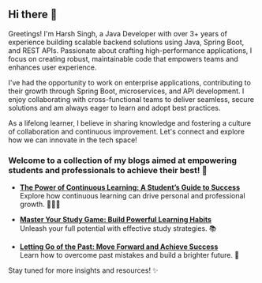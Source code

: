 ## Hi there 👋
Greetings! I'm Harsh Singh, a Java Developer with over 3+ years of experience building scalable backend solutions using Java, Spring Boot, and REST APIs. Passionate about crafting high-performance applications, I focus on creating robust, maintainable code that empowers teams and enhances user experience.

I've had the opportunity to work on enterprise applications, contributing to their growth through Spring Boot, microservices, and API development. I enjoy collaborating with cross-functional teams to deliver seamless, secure solutions and am always eager to learn and adopt best practices.

As a lifelong learner, I believe in sharing knowledge and fostering a culture of collaboration and continuous improvement. Let's connect and explore how we can innovate in the tech space!


### Welcome to a collection of my blogs aimed at empowering students and professionals to achieve their best! 🚀

- **[The Power of Continuous Learning: A Student’s Guide to Success](https://harshwillblog.hashnode.dev/continuouslearningguide)**  
  Explore how continuous learning can drive personal and professional growth. 🫶🏻🎉

- **[Master Your Study Game: Build Powerful Learning Habits](https://harshwillblog.hashnode.dev/study-game-guide)**  
  Unleash your full potential with effective study strategies. 📚

- **[Letting Go of the Past: Move Forward and Achieve Success](https://harshwillblog.hashnode.dev/letsmoveforward)**  
  Learn how to overcome past mistakes and build a brighter future. 🌟

Stay tuned for more insights and resources! ✨
